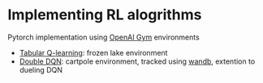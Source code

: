 # Implementing RL alogrithms

Pytorch implementation using [OpenAI Gym](https://gym.openai.com/) environments

- [Tabular Q-learning](https://github.com/sradicwebster/RL_implementation/tabQlearning_frozenlake.ipynb): frozen lake environment
- [Double DQN](https://github.com/sradicwebster/RL_implementation/dqn_cartpole.ipynb): cartpole environment, tracked using [wandb](https://wandb.ai/sradicwebster/dqn_cartpole), extention to dueling DQN
